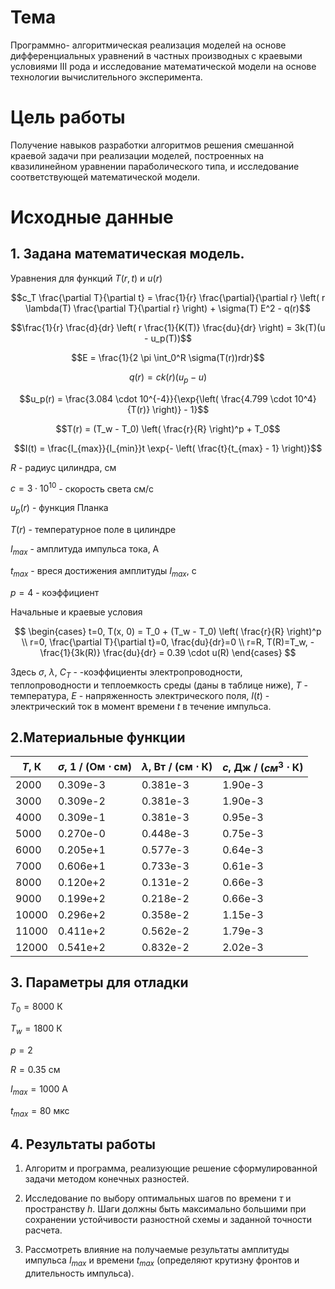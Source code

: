# Тема

Программно- алгоритмическая реализация моделей на основе дифференциальных
уравнений в частных производных с краевыми условиями III рода и исследование математической модели на основе технологии вычислительного эксперимента.

# Цель работы

Получение навыков разработки алгоритмов решения смешанной краевой
задачи при реализации моделей, построенных на квазилинейном уравнении параболического типа, и исследование соответствующей математической модели.

# Исходные данные

## 1. Задана математическая модель.

Уравнения для функций $T(r, t)$ и $u(r)$

$$c_T \frac{\partial T}{\partial t} = \frac{1}{r} \frac{\partial}{\partial r} \left( r \lambda(T) \frac{\partial T}{\partial r} \right) + \sigma(T) E^2 - q(r)$$

$$\frac{1}{r} \frac{d}{dr} \left( r \frac{1}{K(T)} \frac{du}{dr} \right) = 3k(T)(u - u_p(T))$$

$$E = \frac{1}{2 \pi \int_0^R \sigma(T(r))rdr}$$

$$q(r) = ck(r)(u_p - u)$$

$$u_p(r) = \frac{3.084 \cdot 10^{-4}}{\exp{\left( \frac{4.799 \cdot 10^4}{T(r)} \right)} - 1}$$

$$T(r) = (T_w - T_0) \left( \frac{r}{R} \right)^p + T_0$$

$$I(t) = \frac{I_{max}}{I_{min}}t \exp{- \left( \frac{t}{t_{max} - 1} \right)}$$

$R$ - радиус цилиндра, см

$c = 3 \cdot 10^10$ - скорость света см/с

$u_p(r)$ - функция Планка

$T(r)$ - температурное поле в цилиндре

$I_{max}$ - амплитуда импульса тока, A

$t_{max}$ - вреся достижения амплитуды $I_{max}$, с

$p = 4$ - коэффициент

Начальные и краевые условия

$$
\begin{cases}
    t=0, T(x, 0) = T_0 + (T_w - T_0) \left( \frac{r}{R} \right)^p \\
    r=0, \frac{\partial T}{\partial t}=0, \frac{du}{dr}=0 \\
    r=R, T(R)=T_w, -\frac{1}{3k(R)} \frac{du}{dr} = 0.39 \cdot u(R)
\end{cases}
$$

Здесь $\sigma$, $\lambda$, $C_T$ - -коэффициенты электропроводности, теплопроводности и теплоемкость среды (даны в таблице ниже), $T$ - температура, $E$ - напряженность электрического поля, $I(t)$ - электрический ток в момент времени $t$ в течение импульса.

## 2.Материальные функции

| $T$, К | $\sigma$, 1 / (Ом $\cdot$ см) | $\lambda$, Вт / (см $\cdot$ К) | $c$, Дж / ($см^3$ $\cdot$ К) |
| ------ | ----------------------------- | ------------------------------ | ---------------------------- |
| 2000   | 0.309e-3                      | 0.381e-3                       | 1.90e-3                      |
| 3000   | 0.309e-2                      | 0.381e-3                       | 1.90e-3                      |
| 4000   | 0.309e-1                      | 0.381e-3                       | 0.95e-3                      |
| 5000   | 0.270e-0                      | 0.448e-3                       | 0.75e-3                      |
| 6000   | 0.205e+1                      | 0.577e-3                       | 0.64e-3                      |
| 7000   | 0.606e+1                      | 0.733e-3                       | 0.61e-3                      |
| 8000   | 0.120e+2                      | 0.131e-2                       | 0.66e-3                      |
| 9000   | 0.199e+2                      | 0.218e-2                       | 0.66e-3                      |
| 10000  | 0.296e+2                      | 0.358e-2                       | 1.15e-3                      |
| 11000  | 0.411e+2                      | 0.562e-2                       | 1.79e-3                      |
| 12000  | 0.541e+2                      | 0.832e-2                       | 2.02e-3                      |

## 3. Параметры для отладки

$T_0 = 8000$ К

$T_w = 1800$ К

$p = 2$

$R = 0.35$ см

$I_{max} = 1000$ А

$t_{max} = 80$ мкс

## 4. Результаты работы

1. Алгоритм и программа, реализующие решение сформулированной задачи методом конечных разностей.

2. Исследование по выбору оптимальных шагов по времени $\tau$ и пространству $h$. Шаги должны быть максимально большими при сохранении устойчивости разностной схемы и заданной точности расчета.

3. Рассмотреть влияние на получаемые результаты амплитуды импульса $I_{max}$ и времени $t_{max}$ (определяют крутизну фронтов и длительность импульса).